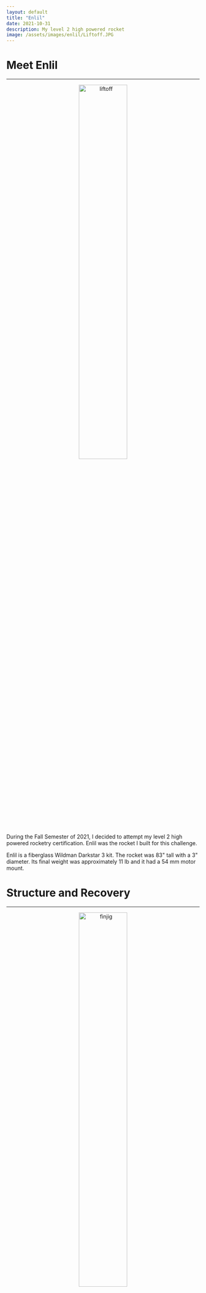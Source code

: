 ```yaml
---
layout: default
title: "Enlil"
date: 2021-10-31
description: My level 2 high powered rocket
image: /assets/images/enlil/Liftoff.JPG
---
```

# Meet Enlil
---
<div style="text-align: center;">
    <img src="{{ 'assets/images/enlil/Liftoff.JPG' | relative_url }}" alt="liftoff" style="width:50%; border-radius:10px;">
</div>
During the Fall Semester of 2021, I decided to attempt my level 2 high powered rocketry certification. Enlil was the rocket I built for this challenge.

Enlil is a fiberglass Wildman Darkstar 3 kit. The rocket was 83" tall with a 3" diameter. Its final weight was approximately 11 lb and it had a 54 mm motor mount.

# Structure and Recovery
---
<div style="text-align: center;">
    <img src="{{ 'assets/images/enlil/FinJig.jpg' | relative_url }}" alt="finjig" style="width:50%; border-radius:10px;">
</div>
One of the biggest challenges in this rocket was handling the fiberglass. I can't even say how many shards of fiberglass I had to dig out of my hands after spending a day working on the construction of this rocket. Additionally, working with just 3 inches of space was a nightmare. I couldn't fit my hand down to tighten my rail buttons and needed to rely on a friend with better agility to help me fasten them in. In the end though, the process was similar to my experience with DUMBO I as far as fins and motor mount. This was my first time using shear pins however, and I learned to use weld nuts with thick bolts to secure the non-separating parts of the rocket together. All in all, the structure came together quite nicely and I'm proud of how well it turned out.

My recovery scheme was another source of headache for me. I wanted to deploy both the main and drogue out of one airframe section instead of using up both sections to leave room for a potential payload (as seen in the recovery diagram below). To do this, I used a tender descender setup. The parachutes I sized using an online calculator as well as by keeping in mind the diameter (3") I had to work with. In the end, I used a Rocketman 5' diameter main with a 2' diameter drogue. This ended up being quite a tight fit and that caused tangling issues during my flight. In the future, I don't think I would fly with this recovery scheme as it's just too risky (tangling). For future flights I will deploy using both airframe sections.

# Avionics
---
<div style="text-align: center;">
    <img src="{{ 'assets/images/enlil/Avbay.jpg' | relative_url }}" alt="avbay" style="width:50%; border-radius:10px;">
</div>
For Avionics, I intended to use a RRC2+ as the primary altimeter with an Eggtimer Quantum as a backup. Additionally, I would use a Big Red Bee 70cm RF Transmitter Beacon for tracking the rocket should it land a far distance away. While the RRC2+ and 70cm Transmitter worked flawlessly, I had quite a few issues assembling the Quantum. Unfortunately, the problem ended up being that the 2s Lipo Battery I had was wired incorrectly and that issue destroyed the Quantum. My second attempt at a backup flight computer was the Eggtimer Quark. I chose this computer as it was the cheapest and I wanted to try my hand at assembly again. Unfortunately, it appeared that the barometer on the Quark was damaged as it continued to give me incorrect pressure readings. After this issue, I determined to take a risk and fly with only the one functional flight computer, the RRC2+, due to time constraints. To fix avionics into the rocket, I designed and printed an avionics bay and soldered a physical switched that could be flipped on the launch pad to activate the electronics.

# Reflection 
---
<div style="text-align: center;">
    <img src="{{ 'assets/images/enlil/Day1-3.jpg' | relative_url }}" alt="lauchday" style="width:50%; border-radius:10px;">
</div>
For the flight, I loaded up a J355-CTI Red into Enlil and launched it. The rocket flew beautifully and reached an apogee of 5484ft according to the RRC2+. The rocket deployed its drogue at apogee, however the parachute got tangles in the shock cord. Luckily, the main deployed perfectly and Enlil had a (relatively) soft landing. Post flight, I noted that one of the fillets had a crack running up the side, but the fin was not at risk of coming off. Thankfully, this did not disqualify my certification attempt and I received my L2 cert!

After repairing the previously damaged fillet to ensure it would not cause any further issues, I flew the rocket again. For Enlil's second flight, the same setup was used and once again it flew beautifully reaching an altitude of approximately 5000ft. No issues with the fillets this time!

After dealing with the recovery setup twice now, I can certainly see some areas for improvement. For one, the dual deployment with a tender descender is prone to tangling and getting jammed in the small 3" diameter airframe of Enlil. Future work should be done to improve some of these issues.